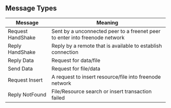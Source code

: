 ## Message Types

|Message|Meaning|
|---|---|
|Request HandShake|Sent by a unconnected peer to a freenet peer to enter into freenode network|
|Reply HandShake|Reply by a remote that is available to establish connection|
|Reply Data|Request for data/file|
|Send Data|Request for file/data|
|Request Insert|A request to insert resource/file into freenode network|
|Reply NotFound|File/Resource search or insert transaction failed|
